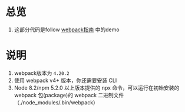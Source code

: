 # 总览
1. 这部分代码是follow [webpack指南](https://webpack.docschina.org/guides/) 中的demo

# 说明
1. webpack版本为 `4.20.2`
2. 使用 webpack v4+ 版本，你还需要安装 CLI
3. Node 8.2/npm 5.2.0 以上版本提供的 npx 命令，可以运行在初始安装的 webpack 包(package)的 webpack 二进制文件（./node_modules/.bin/webpack）